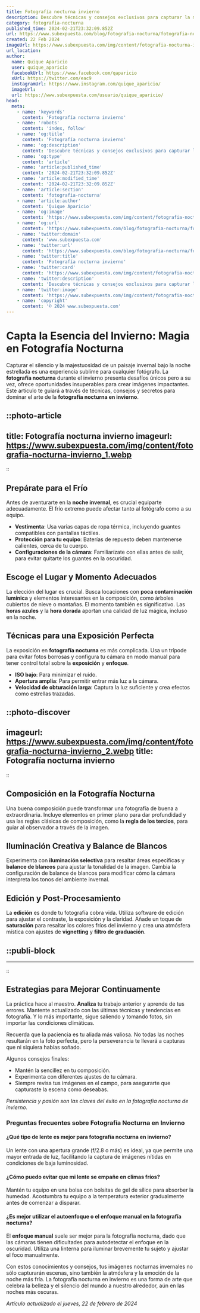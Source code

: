 ```yaml
---
title: Fotografía nocturna invierno
description: Descubre técnicas y consejos exclusivos para capturar la magia del invierno en cada fotografía nocturna. Imágenes que cuentan historias estelares.
category: fotografia-nocturna
published_time: 2024-02-21T23:32:09.852Z
url: https://www.subexpuesta.com/blog/fotografia-nocturna/fotografia-nocturna-invierno
created: 22 Feb 2024
imageUrl: https://www.subexpuesta.com/img/content/fotografia-nocturna-invierno_1.webp
url_location:
author:
  name: Quique Aparicio
  user: quique_aparicio
  facebookUrl: https://www.facebook.com/qaparicio
  xUrl: https://twitter.com/eac9
  instagramUrl: https://www.instagram.com/quique_aparicio/
  imageUrl: 
  url: https://www.subexpuesta.com/usuario/quique_aparicio/
head:
  meta:
    - name: 'keywords'
      content: 'Fotografía nocturna invierno'
    - name: 'robots'
      content: 'index, follow'
    - name: 'og:title'
      content: 'Fotografía nocturna invierno'
    - name: 'og:description'
      content: 'Descubre técnicas y consejos exclusivos para capturar la magia del invierno en cada fotografía nocturna. Imágenes que cuentan historias estelares.'
    - name: 'og:type'
      content: 'article'
    - name: 'article:published_time'
      content: '2024-02-21T23:32:09.852Z'
    - name: 'article:modified_time'
      content: '2024-02-21T23:32:09.852Z'
    - name: 'article:section'
      content: 'fotografia-nocturna'
    - name: 'article:author'
      content: 'Quique Aparicio'
    - name: 'og:image'
      content: 'https://www.subexpuesta.com/img/content/fotografia-nocturna-invierno_1.webp'
    - name: 'og:url'
      content: 'https://www.subexpuesta.com/blog/fotografia-nocturna/fotografia-nocturna-invierno'
    - name: 'twitter:domain'
      content: 'www.subexpuesta.com'
    - name: 'twitter:url'
      content: 'https://www.subexpuesta.com/blog/fotografia-nocturna/fotografia-nocturna-invierno'
    - name: 'twitter:title'
      content: 'Fotografía nocturna invierno'
    - name: 'twitter:card'
      content: 'https://www.subexpuesta.com/img/content/fotografia-nocturna-invierno_1.webp'
    - name: 'twitter:description'
      content: 'Descubre técnicas y consejos exclusivos para capturar la magia del invierno en cada fotografía nocturna. Imágenes que cuentan historias estelares.'
    - name: 'twitter:image'
      content: 'https://www.subexpuesta.com/img/content/fotografia-nocturna-invierno_1.webp'
    - name: 'copyright'
      content: '© 2024 www.subexpuesta.com'
---
```

# Capta la Esencia del Invierno: Magia en Fotografía Nocturna

Capturar el silencio y la majestuosidad de un paisaje invernal bajo la noche estrellada es una experiencia sublime para cualquier fotógrafo. La **fotografía nocturna** durante el invierno presenta desafíos únicos pero a su vez, ofrece oportunidades insuperables para crear imágenes impactantes. Este artículo te guiará a través de técnicas, consejos y secretos para dominar el arte de la **fotografía nocturna en invierno**.


::photo-article
---
title: Fotografía nocturna invierno
imageurl: https://www.subexpuesta.com/img/content/fotografia-nocturna-invierno_1.webp
---
::


## Prepárate para el Frío

Antes de aventurarte en la **noche invernal**, es crucial equiparte adecuadamente. El frío extremo puede afectar tanto al fotógrafo como a su equipo.

- **Vestimenta**: Usa varias capas de ropa térmica, incluyendo guantes compatibles con pantallas táctiles.
- **Protección para tu equipo**: Baterías de repuesto deben mantenerse calientes, cerca de tu cuerpo.
- **Configuraciones de la cámara**: Familiarízate con ellas antes de salir, para evitar quitarte los guantes en la oscuridad.

## Escoge el Lugar y Momento Adecuados

La elección del lugar es crucial. Busca locaciones con **poca contaminación lumínica** y elementos interesantes en la composición, como árboles cubiertos de nieve o montañas. El momento también es significativo. Las **horas azules** y la **hora dorada** aportan una calidad de luz mágica, incluso en la noche.

## Técnicas para una Exposición Perfecta

La exposición en **fotografía nocturna** es más complicada. Usa un trípode para evitar fotos borrosas y configura tu cámara en modo manual para tener control total sobre la **exposición** y **enfoque**.

- **ISO bajo**: Para minimizar el ruido.
- **Apertura amplia**: Para permitir entrar más luz a la cámara.
- **Velocidad de obturación larga**: Captura la luz suficiente y crea efectos como estrellas trazadas.


::photo-discover
---
imageurl: https://www.subexpuesta.com/img/content/fotografia-nocturna-invierno_2.webp
title: Fotografía nocturna invierno
---
::


## Composición en la Fotografía Nocturna

Una buena composición puede transformar una fotografía de buena a extraordinaria. Incluye elementos en primer plano para dar profundidad y usa las reglas clásicas de composición, como la **regla de los tercios**, para guiar al observador a través de la imagen.

## Iluminación Creativa y Balance de Blancos

Experimenta con **iluminación selectiva** para resaltar áreas específicas y **balance de blancos** para ajustar la tonalidad de la imagen. Cambia la configuración de balance de blancos para modificar cómo la cámara interpreta los tonos del ambiente invernal.

## Edición y Post-Procesamiento

La **edición** es donde tu fotografía cobra vida. Utiliza software de edición para ajustar el contraste, la exposición y la claridad. Añade un toque de **saturación** para resaltar los colores fríos del invierno y crea una atmósfera mística con ajustes de **vignetting** y **filtro de graduación**.


  ::publi-block
  ---
  ---
  ::
  
  
## Estrategias para Mejorar Continuamente

La práctica hace al maestro. **Analiza** tu trabajo anterior y aprende de tus errores. Mantente actualizado con las últimas técnicas y tendencias en fotografía. Y lo más importante, sigue saliendo y tomando fotos, sin importar las condiciones climáticas.

Recuerda que la paciencia es tu aliada más valiosa. No todas las noches resultarán en la foto perfecta, pero la perseverancia te llevará a capturas que ni siquiera habías soñado.

Algunos consejos finales:

- Mantén la sencillez en tu composición.
- Experimenta con diferentes ajustes de tu cámara.
- Siempre revisa tus imágenes en el campo, para asegurarte que capturaste la escena como deseabas.

*Persistencia y pasión son las claves del éxito en la fotografía nocturna de invierno.*

### Preguntas frecuentes sobre Fotografía Nocturna en Invierno

#### ¿Qué tipo de lente es mejor para fotografía nocturna en invierno?

Un lente con una apertura grande (f/2.8 o más) es ideal, ya que permite una mayor entrada de luz, facilitando la captura de imágenes nítidas en condiciones de baja luminosidad.

#### ¿Cómo puedo evitar que mi lente se empañe en climas fríos?

Mantén tu equipo en una bolsa con bolsitas de gel de sílice para absorber la humedad. Acostumbra tu equipo a la temperatura exterior gradualmente antes de comenzar a disparar.

#### ¿Es mejor utilizar el autoenfoque o el enfoque manual en la fotografía nocturna?

El **enfoque manual** suele ser mejor para la fotografía nocturna, dado que las cámaras tienen dificultades para autodetectar el enfoque en la oscuridad. Utiliza una linterna para iluminar brevemente tu sujeto y ajustar el foco manualmente.

Con estos conocimientos y consejos, tus imágenes nocturnas invernales no sólo capturarán escenas, sino también la atmósfera y la emoción de la noche más fría. La fotografía nocturna en invierno es una forma de arte que celebra la belleza y el silencio del mundo a nuestro alrededor, aún en las noches más oscuras.

_Artículo actualizado el jueves, 22 de febrero de 2024_